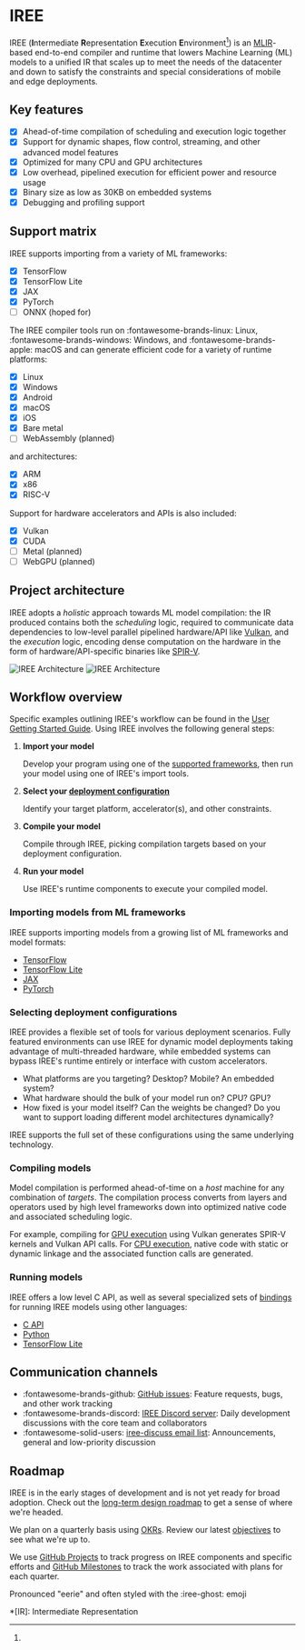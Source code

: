 # IREE

IREE (**I**ntermediate **R**epresentation **E**xecution **E**nvironment[^1]) is
an [MLIR](https://mlir.llvm.org/)-based end-to-end compiler and runtime that
lowers Machine Learning (ML) models to a unified IR that scales up to meet the
needs of the datacenter and down to satisfy the constraints and special
considerations of mobile and edge deployments.

## Key features

- [x] Ahead-of-time compilation of scheduling and execution logic together
- [x] Support for dynamic shapes, flow control, streaming, and other advanced
      model features
- [x] Optimized for many CPU and GPU architectures
- [x] Low overhead, pipelined execution for efficient power and resource usage
- [x] Binary size as low as 30KB on embedded systems
- [x] Debugging and profiling support

## Support matrix

IREE supports importing from a variety of ML frameworks:

- [x] TensorFlow
- [x] TensorFlow Lite
- [x] JAX
- [x] PyTorch
- [ ] ONNX (hoped for)

The IREE compiler tools run on :fontawesome-brands-linux: Linux,
:fontawesome-brands-windows: Windows, and :fontawesome-brands-apple: macOS
and can generate efficient code for a variety of runtime platforms:

- [x] Linux
- [x] Windows
- [x] Android
- [x] macOS
- [x] iOS
- [x] Bare metal
- [ ] WebAssembly (planned)

and architectures:

- [x] ARM
- [x] x86
- [x] RISC-V

Support for hardware accelerators and APIs is also included:

- [x] Vulkan
- [x] CUDA
- [ ] Metal (planned)
- [ ] WebGPU (planned)

## Project architecture

IREE adopts a _holistic_ approach towards ML model compilation: the IR produced
contains both the _scheduling_ logic, required to communicate data dependencies
to low-level parallel pipelined hardware/API like
[Vulkan](https://www.khronos.org/vulkan/), and the _execution_ logic, encoding
dense computation on the hardware in the form of hardware/API-specific binaries
like [SPIR-V](https://www.khronos.org/spir/).

![IREE Architecture](assets/images/iree_architecture_dark.svg#gh-dark-mode-only)
![IREE Architecture](assets/images/iree_architecture.svg#gh-light-mode-only)

## Workflow overview

Specific examples outlining IREE's workflow can be found in the
[User Getting Started Guide](./getting-started/index.md). Using IREE involves the following
general steps:

1. **Import your model**

    Develop your program using one of the [supported frameworks](./getting-started/#supported-frameworks), then run your model
    using one of IREE's import tools.

2. **Select your [deployment configuration](./deployment-configurations/)**

    Identify your target platform, accelerator(s), and other constraints.

3. **Compile your model**

    Compile through IREE, picking compilation targets based on your
    deployment configuration.

4. **Run your model**

    Use IREE's runtime components to execute your compiled model.

### Importing models from ML frameworks

IREE supports importing models from a growing list of ML frameworks and model
formats:

* [TensorFlow](getting-started/tensorflow.md)
* [TensorFlow Lite](getting-started/tflite.md)
* [JAX](getting-started/jax.md)
* [PyTorch](getting-started/pytorch.md)

### Selecting deployment configurations

IREE provides a flexible set of tools for various deployment scenarios.
Fully featured environments can use IREE for dynamic model deployments taking
advantage of multi-threaded hardware, while embedded systems can bypass IREE's
runtime entirely or interface with custom accelerators.

* What platforms are you targeting? Desktop? Mobile? An embedded system?
* What hardware should the bulk of your model run on? CPU? GPU?
* How fixed is your model itself? Can the weights be changed? Do you want
  to support loading different model architectures dynamically?

IREE supports the full set of these configurations using the same underlying
technology.

### Compiling models

Model compilation is performed ahead-of-time on a _host_ machine for any
combination of _targets_. The compilation process converts from layers and
operators used by high level frameworks down into optimized native code and
associated scheduling logic.

For example, compiling for
[GPU execution](deployment-configurations/gpu-vulkan.md) using Vulkan generates
SPIR-V kernels and Vulkan API calls. For
[CPU execution](deployment-configurations/cpu.md), native code with
static or dynamic linkage and the associated function calls are generated.

### Running models

IREE offers a low level C API, as well as several specialized sets of
[bindings](./bindings) for running IREE models using other languages:

* [C API](bindings/c-api.md)
* [Python](bindings/python.md)
* [TensorFlow Lite](bindings/tensorflow-lite.md)

## Communication channels

*   :fontawesome-brands-github:
    [GitHub issues](https://github.com/iree-org/iree/issues): Feature requests,
    bugs, and other work tracking
*   :fontawesome-brands-discord:
    [IREE Discord server](https://discord.gg/26P4xW4): Daily development
    discussions with the core team and collaborators
*   :fontawesome-solid-users: [iree-discuss email list](https://groups.google.com/forum/#!forum/iree-discuss):
    Announcements, general and low-priority discussion

## Roadmap

IREE is in the early stages of development and is not yet ready for broad
adoption. Check out the
[long-term design roadmap](https://github.com/iree-org/iree/blob/main/docs/developers/design_roadmap.md)
to get a sense of where we're headed.

We plan on a quarterly basis using [OKRs](https://en.wikipedia.org/wiki/OKR).
Review our latest
[objectives](https://github.com/iree-org/iree/blob/main/docs/developers/objectives.md) to
see what we're up to.

We use [GitHub Projects](https://github.com/iree-org/iree/projects) to track
progress on IREE components and specific efforts and
[GitHub Milestones](https://github.com/iree-org/iree/milestones) to track the
work associated with plans for each quarter.

[^1]:
  Pronounced "eerie" and often styled with the :iree-ghost: emoji

*[IR]: Intermediate Representation
